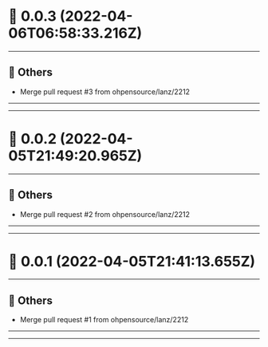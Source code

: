 # :confetti_ball: 0.0.3 (2022-04-06T06:58:33.216Z)
- - -
## :newspaper: Others
* Merge pull request #3 from ohpensource/lanz/2212
- - -
- - -
# :confetti_ball: 0.0.2 (2022-04-05T21:49:20.965Z)
- - -
## :newspaper: Others
* Merge pull request #2 from ohpensource/lanz/2212
- - -
- - -
# :confetti_ball: 0.0.1 (2022-04-05T21:41:13.655Z)
- - -
## :newspaper: Others
* Merge pull request #1 from ohpensource/lanz/2212
- - -
- - -
